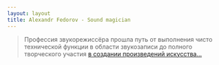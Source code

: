 ```yaml
---
layout: layout
title: Alexandr Fedorov - Sound magician
---
```


> Профессия звукорежиссёра прошла путь от выполнения чисто технической функции в области звукозаписи до полного творческого участия [в создании произведений искусства...](.)
